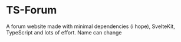 # TS-Forum
A forum website made with minimal dependencies (i hope), SvelteKit, TypeScript and lots of effort.
Name can change
